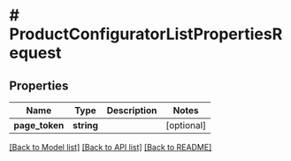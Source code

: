 # # ProductConfiguratorListPropertiesRequest


## Properties 


Name | Type | Description | Notes
------------ | ------------- | ------------- | -------------
**page_token**| **string** |   | [optional]


[[Back to Model list]](../../README.md#models) [[Back to API list]](../../README.md#endpoints) [[Back to README]](../../README.md)

